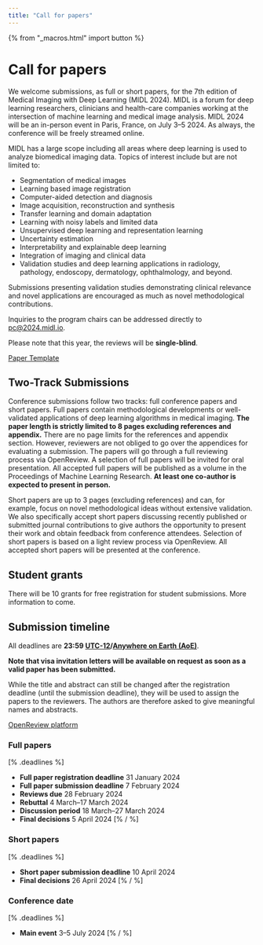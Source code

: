 ```yaml
---
title: "Call for papers"
---
```

{% from "_macros.html" import button %}
# Call for papers

We welcome submissions, as full or short papers, for the 7th edition of Medical Imaging with Deep Learning (MIDL 2024). MIDL is a forum for deep learning researchers, clinicians and health-care companies working at the intersection of machine learning and medical image analysis. MIDL 2024 will be an in-person event in Paris, France, on July 3–5 2024. As always, the conference will be freely streamed online.

MIDL has a large scope including all areas where deep learning is used to analyze biomedical imaging data. Topics of interest include but are not limited to:

* Segmentation of medical images
* Learning based image registration
* Computer-aided detection and diagnosis
* Image acquisition, reconstruction and synthesis
* Transfer learning and domain adaptation
* Learning with noisy labels and limited data
* Unsupervised deep learning and representation learning
* Uncertainty estimation
* Interpretability and explainable deep learning
* Integration of imaging and clinical data
* Validation studies and deep learning applications in radiology, pathology, endoscopy, dermatology, ophthalmology, and beyond.

Submissions presenting validation studies demonstrating clinical relevance and novel applications are encouraged as much as novel methodological contributions.

Inquiries to the program chairs can be addressed directly to [pc@2024.midl.io](mailto:pc@2024.midl.io).

Please note that this year, the reviews will be **single-blind**.

<p class="button">
  <a href="https://github.com/MIDL-Conference/MIDLLatexTemplate" target="_blank">Paper Template</a>
</p>

## Two-Track Submissions

Conference submissions follow two tracks: full conference papers and short papers.
Full papers contain methodological developments or well-validated applications of deep learning algorithms in medical imaging. **The paper length is strictly limited to 8 pages excluding references and appendix.** There are no page limits for the references and appendix section. However, reviewers are not obliged to go over the appendices for evaluating a submission. The papers will go through a full reviewing process via OpenReview. A selection of full papers will be invited for oral presentation. All accepted full papers will be published as a volume in the Proceedings of Machine Learning Research. **At least one co-author is expected to present in person.**

Short papers are up to 3 pages (excluding references) and can, for example, focus on novel methodological ideas without extensive validation. We also specifically accept short papers discussing recently published or submitted journal contributions to give authors the opportunity to present their work and obtain feedback from conference attendees. Selection of short papers is based on a light review process via OpenReview. All accepted short papers will be presented at the conference.

## Student grants

There will be 10 grants for free registration for student submissions. More information to come.

## Submission timeline

All deadlines are **23:59 [UTC-12](https://www.timeanddate.com/time/zones/aoe)/[Anywhere on Earth (AoE)](https://en.wikipedia.org/wiki/Anywhere_on_Earth)**.

**Note that visa invitation letters will be available on request as soon as a valid paper has been submitted.**

While the title and abstract can still be changed after the registration deadline (until the submission deadline), they will be used to assign the papers to the reviewers. The authors are therefore asked to give meaningful names and abstracts.

<p class="button">
  <a href="https://openreview.net/group?id=MIDL.io/2024/Conference" target="_blank">OpenReview platform</a>
</p>

### Full papers
[% .deadlines %]
* **Full paper registration deadline** 31 January 2024
* **Full paper submission deadline** 7 February 2024
* **Reviews due** 28 February 2024
* **Rebuttal** 4 March–17 March 2024
* **Discussion period** 18 March–27 March 2024
* **Final decisions** 5 April 2024
[% / %]

### Short papers
[% .deadlines %]
* **Short paper submission deadline** 10 April 2024
* **Final decisions** 26 April 2024
[% / %]

### Conference date
[% .deadlines %]
* **Main event** 3–5 July 2024
[% / %]
